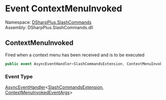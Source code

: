 # Event ContextMenuInvoked

Namespace: [DSharpPlus.SlashCommands](DSharpPlus.SlashCommands.md)  
Assembly: DSharpPlus.SlashCommands.dll

## <a id="DSharpPlus_SlashCommands_SlashCommandsExtension_ContextMenuInvoked"></a>ContextMenuInvoked

Fired when a context menu has been received and is to be executed

```csharp
public event AsyncEventHandler<SlashCommandsExtension, ContextMenuInvokedEventArgs> ContextMenuInvoked
```

### Event Type

[AsyncEventHandler](DSharpPlus.AsyncEvents.AsyncEventHandler\-2.md)<[SlashCommandsExtension](DSharpPlus.SlashCommands.SlashCommandsExtension.md), [ContextMenuInvokedEventArgs](DSharpPlus.SlashCommands.EventArgs.ContextMenuInvokedEventArgs.md)\>

